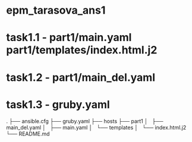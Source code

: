 # epm_tarasova_ans1
# task1.1  - part1/main.yaml  part1/templates/index.html.j2
# task1.2  - part1/main_del.yaml
# task1.3  - gruby.yaml

.
├── ansible.cfg
├── gruby.yaml
├── hosts
├── part1
│   ├── main_del.yaml
│   ├── main.yaml
│   └── templates
│       └── index.html.j2
└── README.md
